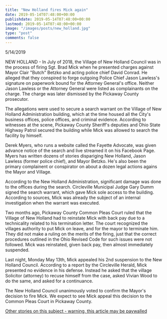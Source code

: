 ```yaml
---
title: "New Holland fires Mick again"
date: 2019-05-14T07:48:00+00:00
publishdate: 2019-05-14T07:48:00+00:00
lastmod: 2019-05-14T07:48:00+00:00
image: "/images/posts/new_holland.jpg"
type: "post"
comments: false
---
```

5/14/2019

NEW HOLLAND - In July of 2018, the Village of New Holland Council was in the process of firing Sgt. Brad Mick when he presented charges against Mayor Clair "Butch" Betzko and acting police chief David Conrad. He alleged that they conspired to forge outgoing Police Chief Jason Lawless's signature on paperwork bound for the Attorney General's office. Neither Jason Lawless or the Attorney General were listed as complainants on the charge. The charge was later dismissed by the Pickaway County prosecutor.

The allegations were used to secure a search warrant on the Village of New Holland Administration building, which at the time housed all the City's business offices, police offices, and criminal evidence. According to witnesses at the scene, Pickaway County Sheriff's deputies and Ohio State Highway Patrol secured the building while Mick was allowed to search the facility by himself.

Derek Myers, who runs a website called the Fayette Advocate, was given advance notice of the search and live streamed it on his Facebook Page. Myers has written dozens of stories dispariging New Holland, Jason Lawless (former police chief), and Mayor Betzko. He's also been the primary complainent or conspirator on about a dozen legal actions agains the Mayor and Village.

According to the New Holland Administration, significant damage was done to the offices during the search. Circleville Municipal Judge Gary Dumm signed the search warrant, which gave Mick sole access to the building. According to sources, Mick was already the subject of an internal investigation when the warrant was executed.

Two months ago, Pickaway County Common Pleas Court ruled that the Village of New Holland had to reinstate Mick with back pay due to a technicality related to his termination letter. The court recognized the villages authority to put Mick on leave, and for the mayor to terminate him. They did not make a ruling on the merits of the firing, just that the correct procedures outlined in the Ohio Revised Code for such issues were not followed. Mick was reinstated, given back pay, then almost immediately suspended.

Last night, Monday May 13th, Mick appealed his 2nd suspension to the New Holland Council. According to a report by the Circleville Herald, Mick presented no evidence in his defense. Instead he asked that the village Solicitor (attorney) to recuse himself from the case, asked Vivian Wood to do the same, and asked for a continuance.

The New Holland Council unanimously voted to confirm the Mayor's decision to fire Mick. We expect to see Mick appeal this decision to the Common Pleas Court in Pickaway County.

[Other stories on this subject - warning, this article may be paywalled](https://www.circlevilleherald.com/news/new-holland-denies-police-officer-s-appeal/article_83cb2e0e-ecff-51ac-b6b2-f37758f49ddc.html)